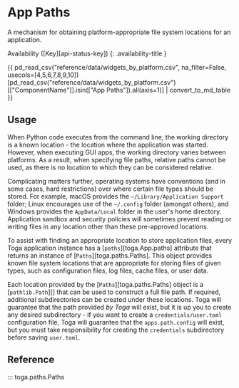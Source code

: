 # App Paths

A mechanism for obtaining platform-appropriate file system locations for an application.

Availability ([Key][api-status-key])  <!-- rumdl-disable-line MD013 -->
{: .availability-title }

<nospell>{{ pd_read_csv("reference/data/widgets_by_platform.csv", na_filter=False, usecols=[4,5,6,7,8,9,10])[pd_read_csv("reference/data/widgets_by_platform.csv")[["ComponentName"]].isin(["App Paths"]).all(axis=1)] | convert_to_md_table }}</nospell>

## Usage

When Python code executes from the command line, the working directory is a known location - the location where the application was started. However, when executing GUI apps, the working directory varies between platforms. As a result, when specifying file paths, relative paths cannot be used, as there is no location to which they can be considered relative.

Complicating matters further, operating systems have conventions (and in some cases, hard restrictions) over where certain file types should be stored. For example, macOS provides the `~/Library/Application Support` folder; Linux encourages use of the `~/.config` folder (amongst others), and Windows provides the `AppData/Local` folder in the user's home directory. Application sandbox and security policies will sometimes prevent reading or writing files in any location other than these pre-approved locations.

To assist with finding an appropriate location to store application files, every Toga application instance has a [`paths`][toga.App.paths] attribute that returns an instance of [`Paths`][toga.paths.Paths]. This object provides known file system locations that are appropriate for storing files of given types, such as configuration files, log files, cache files, or user data.

Each location provided by the [`Paths`][toga.paths.Paths] object is a [`pathlib.Path`][] that can be used to construct a full file path. If required, additional subdirectories can be created under these locations. Toga will guarantee that the path provided *by Toga* will exist, but it is up you to create any desired subdirectory - if you want to create a `credentials/user.toml` configuration file, Toga will guarantee that the `apps.path.config` will exist, but you must take responsibility for creating the `credentials` subdirectory before saving `user.toml`.

## Reference

::: toga.paths.Paths
